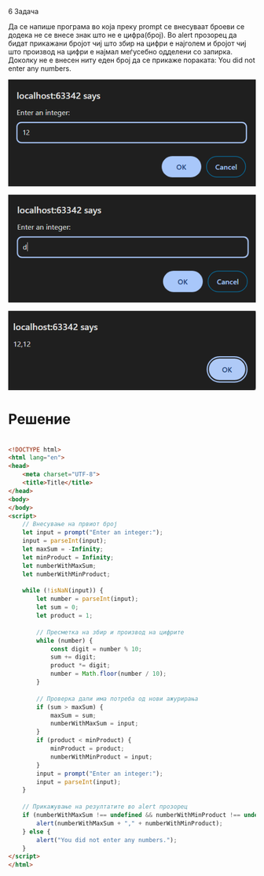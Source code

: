 6 Задача

Да се напише програма во коjа преку prompt се внесуваат броеви се додека не се внесе знак што не е цифра(број). Во alert прозорец да бидат прикажани бројот чиј што збир на цифри е најголем и бројот чиј што производ на цифри е најмал меѓусебно одделени со запирка. Доколку не е внесен ниту еден број да се прикаже пораката: You did not enter any numbers.

![image](img/6.1.png)

![image](img/6.2.png)

![image](img/6.3.png)




# Решение
```html

<!DOCTYPE html>
<html lang="en">
<head>
    <meta charset="UTF-8">
    <title>Title</title>
</head>
<body>
</body>
<script>
    // Внесување на првиот број
    let input = prompt("Enter an integer:");
    input = parseInt(input);
    let maxSum = -Infinity;
    let minProduct = Infinity;
    let numberWithMaxSum;
    let numberWithMinProduct;

    while (!isNaN(input)) {
        let number = parseInt(input);
        let sum = 0;
        let product = 1;

        // Пресметка на збир и производ на цифрите
        while (number) {
            const digit = number % 10;
            sum += digit;
            product *= digit;
            number = Math.floor(number / 10);
        }

        // Проверка дали има потреба од нови ажурирања
        if (sum > maxSum) {
            maxSum = sum;
            numberWithMaxSum = input;
        }
        if (product < minProduct) {
            minProduct = product;
            numberWithMinProduct = input;
        }
        input = prompt("Enter an integer:");
        input = parseInt(input);
    }

    // Прикажување на резултатите во alert прозорец
    if (numberWithMaxSum !== undefined && numberWithMinProduct !== undefined) {
        alert(numberWithMaxSum + "," + numberWithMinProduct);
    } else {
        alert("You did not enter any numbers.");
    }
</script>
</html>

```
